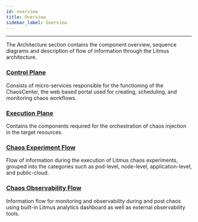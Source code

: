 ```yaml
---
id: overview
title: Overview
sidebar_label: Overview
---
```


---

The Architecture section contains the component overview, sequence diagrams and description of flow of information through the Litmus architecture.

### [Control Plane](control-plane)

Consists of micro-services responsible for the functioning of the ChaosCenter, the web based portal used for creating, scheduling, and monitoring chaos workflows.

### [Execution Plane](execution-plane)

Contains the components required for the orchestration of chaos injection in the target resources.

### [Chaos Experiment Flow](chaos-experiment-flow)

Flow of information during the execution of Litmus chaos experiments, grouped into the categories such as pod-level, node-level, application-level, and public-cloud.

### [Chaos Observability Flow](chaos-observability-flow)

Information flow for monitoring and observability during and post chaos using built-in Litmus analytics dashboard as well as external observability tools.
